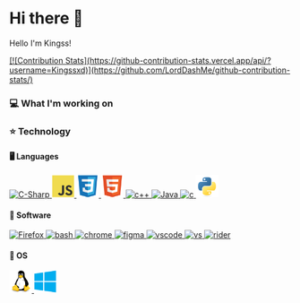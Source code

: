 # Hi there 👋

Hello I'm Kingss!	
</p>

<a href="https://github.com/LordDashMe/github-contribution-stats/" target="blank">
	[![Contribution Stats](https://github-contribution-stats.vercel.app/api/?username=Kingssxd)](https://github.com/LordDashMe/github-contribution-stats/)
</a>

### 💻 What I'm working on

### ⭐ Technology

<p align="left">
  <h4>🖥 Languages</h4>
  <p align="left">
    <a href="https://docs.microsoft.com/it-it/dotnet/csharp/" target="_blank">
      <img src="https://upload.wikimedia.org/wikipedia/commons/1/13/C-Sharp.png" alt="C-Sharp" width="40" height="40"/>
    </a>
    <span></span>
    <a href="https://developer.mozilla.org/en-US/docs/Web/JavaScript" target="_blank">
      <img src="https://raw.githubusercontent.com/devicons/devicon/master/icons/javascript/javascript-original.svg" alt="javascript" width="40" height="40"/>
    </a>
    <span></span>
    <a href="https://www.w3schools.com/css/" target="_blank">
      <img src="https://raw.githubusercontent.com/devicons/devicon/master/icons/css3/css3-original.svg" alt="css3" width="40" height="40"/>
    </a>
    <span></span>
    <a href="https://www.w3.org/html/" target="_blank">
      <img src="https://raw.githubusercontent.com/devicons/devicon/master/icons/html5/html5-original.svg" alt="html5" width="40" height="40"/>
    </a>
    <span></span>
    <a href="https://www.cplusplus.com/" target="_blank">
      <img src="https://upload.wikimedia.org/wikipedia/commons/1/18/ISO_C%2B%2B_Logo.svg" alt="c++" width="40" height="40"/>
    </a>
    <span></span>
    <a href="https://docs.oracle.com/en/java/javase/16/" target="_blank">
      <img src="https://www.oracle.com/a/ocom/img/obic-java-cup.svg" alt="Java" width="40" height="40"/>
    </a>
    <span></span>
    <a href="https://en.wikipedia.org/wiki/C_(programming_language)" target="_blank">
      <img src="https://upload.wikimedia.org/wikipedia/commons/1/19/C_Logo.png" alt="c" width="40" height="40"/>
    </a>
    <span></span>
    <a href="https://www.python.org" target="_blank">
      <img src="https://raw.githubusercontent.com/devicons/devicon/master/icons/python/python-original.svg" alt="python" width="40" height="40"/>
    </a>
  </p>
  <h4>💾 Software</h4>
  <p align="left">
  <a href="https://firefox.com" target="_blank">
		<img src="https://raw.githubusercontent.com/alrra/browser-logos/main/src/firefox/firefox.svg" alt="Firefox" width="40" height="40"/>
	</a>
	<a href="https://www.gnu.org/software/bash/" target="_blank">
		<img src="https://www.vectorlogo.zone/logos/gnu_bash/gnu_bash-icon.svg" alt="bash" width="40" height="40"/>
	</a>
	<a href="https://www.chrome.com/" target="_blank">
		<img src="https://upload.wikimedia.org/wikipedia/commons/8/87/Google_Chrome_icon_%282011%29.png" alt="chrome" width="40" height="40"/>
	</a>
	<a href="https://www.figma.com/" target="_blank">
		<img src="https://www.vectorlogo.zone/logos/figma/figma-icon.svg" alt="figma" width="40" height="40"/>
	</a>
	<a href="https://code.visualstudio.com/" target="_blank">
		<img src="https://img.utdstc.com/icon/ebd/c75/ebdc759e8c0dd0f603ea13620f6f2ff5221bc73ac9a823e9356ca7e09b90488a:200" alt="vscode" width="40" height="40"/>
	</a>
	<a href="https://visualstudio.microsoft.com/" target="_blank">
		<img src="https://static.wikia.nocookie.net/logopedia/images/e/e4/Visual_Studio_2013_Logo.svg/revision/latest?cb=20191221122625" alt="vs" width="40" height="40"/>
	</a>
	<a href="https://www.jetbrains.com/rider/" target="_blank">
		<img src="https://resources.jetbrains.com/storage/products/rider/img/meta/rider_logo_300x300.png" alt="rider" width="40" height="40"/>
	</a>

</p>
  <h4>💠 OS</h4>
   <p align="left">
    <a href="https://www.linux.org/" target="_blank"> <img src="https://raw.githubusercontent.com/devicons/devicon/master/icons/linux/linux-original.svg" alt="linux" width="40" height="40"/> </a>
     <a href="https://windows.com" target="_blank"> <img src="https://raw.githubusercontent.com/devicons/devicon/master/icons/windows8/windows8-original.svg" alt="Windows" width="40" height="40"/> </a>
  
  </p>
